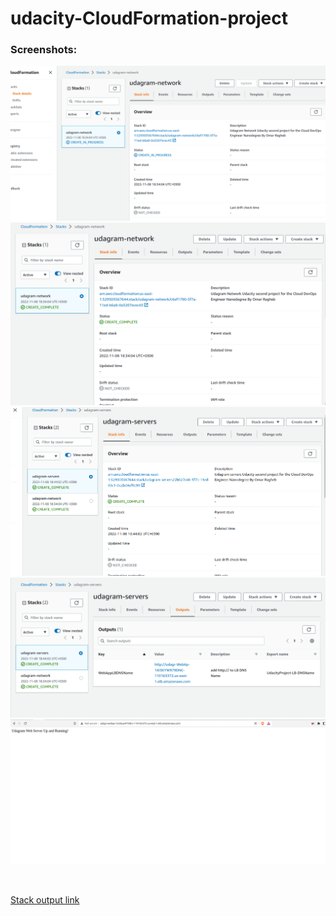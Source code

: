 # udacity-CloudFormation-project

### Screenshots:

![](./images/1-creating-udagram-network.png)
<br>
![](./images/2-udagram-network-created-successfully.png)
<br>
![](./images/3-udagram-stack-created-successfully.png)
<br>
![](./images/4-host-output.png)
<br>
![](./images/5-output-page.png)

<br>

[Stack output link](http://udagr-WebAp-1XI3KYW979DNC-110163372.us-east-1.elb.amazonaws.com)